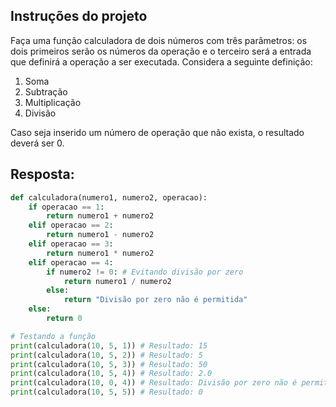 ## Instruções do projeto
Faça uma função calculadora de dois números com três parâmetros: os dois primeiros serão os números da operação e o terceiro será a entrada que definirá a operação a ser executada. Considera a seguinte definição:
1. Soma
2. Subtração
3. Multiplicação
4. Divisão

Caso seja inserido um número de operação que não exista, o resultado deverá ser 0.

## Resposta:

```python
def calculadora(numero1, numero2, operacao):
    if operacao == 1:
        return numero1 + numero2
    elif operacao == 2:
        return numero1 - numero2
    elif operacao == 3:
        return numero1 * numero2
    elif operacao == 4:
        if numero2 != 0: # Evitando divisão por zero
            return numero1 / numero2
        else:
            return "Divisão por zero não é permitida"
    else:
        return 0

# Testando a função
print(calculadora(10, 5, 1)) # Resultado: 15
print(calculadora(10, 5, 2)) # Resultado: 5
print(calculadora(10, 5, 3)) # Resultado: 50
print(calculadora(10, 5, 4)) # Resultado: 2.0
print(calculadora(10, 0, 4)) # Resultado: Divisão por zero não é permitida
print(calculadora(10, 5, 5)) # Resultado: 0
```